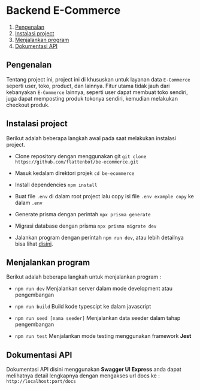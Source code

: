 # Backend E-Commerce

1. [Pengenalan](#pengenalan)
2. [Instalasi project](#instalasi-project)
3. [Menjalankan program](#menjalankan-program)
4. [Dokumentasi API](#dokumentasi-api)

## Pengenalan

Tentang project ini, project ini di khususkan untuk layanan data `E-Commerce` seperti user, toko, product, dan lainnya. Fitur utama tidak jauh dari kebanyakan `E-Commerce` lainnya, seperti user dapat membuat toko sendiri, juga dapat memposting produk tokonya sendiri, kemudian melakukan checkout produk.

## Instalasi project

Berikut adalah beberapa langkah awal pada saat melakukan instalasi project.

- Clone repository dengan menggunakan git `git clone https://github.com/flattenbot/be-ecommerce.git`

- Masuk kedalam direktori projek `cd be-ecommerce`

- Install dependencies `npm install`

- Buat file `.env` di dalam root project lalu copy isi file `.env example copy` ke dalam `.env`

- Generate prisma dengan perintah `npx prisma generate`

- Migrasi database dengan prisma `npx prisma migrate dev`

- Jalankan program dengan perintah `npm run dev`, atau lebih detailnya bisa lihat [disini](#menjalankan-program).

## Menjalankan program

Berikut adalah beberapa langkah untuk menjalankan program :

- `npm run dev` Menjalankan server dalam mode development atau pengembangan

- `npm run build` Build kode typescipt ke dalam javascript

- `npm run seed [nama seeder]` Menjalankan data seeder dalam tahap pengembangan

- `npm run test` Menjalankan mode testing menggunakan framework **Jest**

## Dokumentasi API

Dokumentasi API disini menggunakan **Swagger UI Express** anda dapat melihatnya detail lengkapnya dengan mengakses url docs ke : `http://localhost:port/docs`
